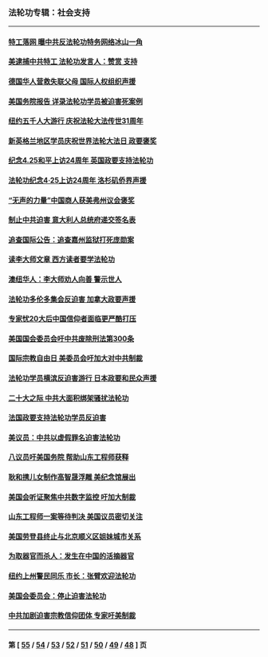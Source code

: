 ### 法轮功专辑：社会支持
---
#### [特工落网 曝中共反法轮功特务网络冰山一角](../../pages/nf4386/n14006412.md?06060430) 
#### [美逮捕中共特工 法轮功发言人：赞赏 支持](../../pages/nf4386/n14005107.md?06060430) 
#### [德国华人营救失联父母 国际人权组织声援](../../pages/nf4386/n14002019.md?06060430) 
#### [美国务院报告 详录法轮功学员被迫害死案例](../../pages/nf4386/n13997752.md?06060430) 
#### [纽约五千人大游行 庆祝法轮大法传世31周年](../../pages/nf4386/n13995110.md?06060430) 
#### [新英格兰地区学员庆祝世界法轮大法日 政要褒奖](../../pages/nf4386/n13990800.md?06060430) 
#### [纪念4.25和平上访24周年 英国政要支持法轮功](../../pages/nf4386/n13984057.md?06060430) 
#### [法轮功纪念4·25上访24周年 洛杉矶侨界声援](../../pages/nf4386/n13978796.md?06060430) 
#### [“无声的力量”中国商人获美弗州议会褒奖](../../pages/nf4386/n13941208.md?06060430) 
#### [制止中共迫害 意大利人总统府递交签名表](../../pages/nf4386/n13933726.md?06060430) 
#### [追查国际公告：追查嘉州监狱打死庞勋案](../../pages/nf4386/n13933461.md?06060430) 
#### [读李大师文章 西方读者要学法轮功](../../pages/nf4386/n13925142.md?06060430) 
#### [澳纽华人：李大师劝人向善 警示世人](../../pages/nf4386/n13924146.md?06060430) 
#### [法轮功多伦多集会反迫害 加拿大政要声援](../../pages/nf4386/n13881303.md?06060430) 
#### [专家忧20大后中国信仰者面临更严酷打压](../../pages/nf4386/n13874993.md?06060430) 
#### [美国国会委员会吁中共废除刑法第300条](../../pages/nf4386/n13868121.md?06060430) 
#### [国际宗教自由日 美委员会吁加大对中共制裁](../../pages/nf4386/n13855021.md?06060430) 
#### [法轮功学员横滨反迫害游行 日本政要和民众声援](../../pages/nf4386/n13847132.md?06060430) 
#### [二十大之际 中共大面积绑架骚扰法轮功](../../pages/nf4386/n13846381.md?06060430) 
#### [法国政要支持法轮功学员反迫害](../../pages/nf4386/n13841970.md?06060430) 
#### [美议员：中共以虚假罪名迫害法轮功](../../pages/nf4386/n13841083.md?06060430) 
#### [八议员吁美国务院 帮助山东工程师获释](../../pages/nf4386/n13836379.md?06060430) 
#### [耿和携儿女制作高智晟浮雕 美纪念馆展出](../../pages/nf4386/n13829624.md?06060430) 
#### [美国会听证聚焦中共数字监控 吁加大制裁](../../pages/nf4386/n13825083.md?06060430) 
#### [山东工程师一案等待判决 美国议员密切关注](../../pages/nf4386/n13815065.md?06060430) 
#### [美国劳登县终止与北京顺义区姐妹城市关系](../../pages/nf4386/n13811030.md?06060430) 
#### [为取器官而杀人：发生在中国的活摘器官](../../pages/nf4386/n13794731.md?06060430) 
#### [纽约上州警民同乐 市长：张臂欢迎法轮功](../../pages/nf4386/n13794375.md?06060430) 
#### [美国会委员会：停止迫害法轮功](../../pages/nf4386/n13788164.md?06060430) 
#### [中共加剧迫害宗教信仰团体 专家吁美制裁](../../pages/nf4386/n13780252.md?06060430) 

---
#### 第 [ [55](./55.md?06060430) / [54](./54.md?06060430) / [53](./53.md?06060430) / [52](./52.md?06060430) / [51](./51.md?06060430) / [50](./50.md?06060430) / [49](./49.md?06060430) / [48](./48.md?06060430) ] 页
